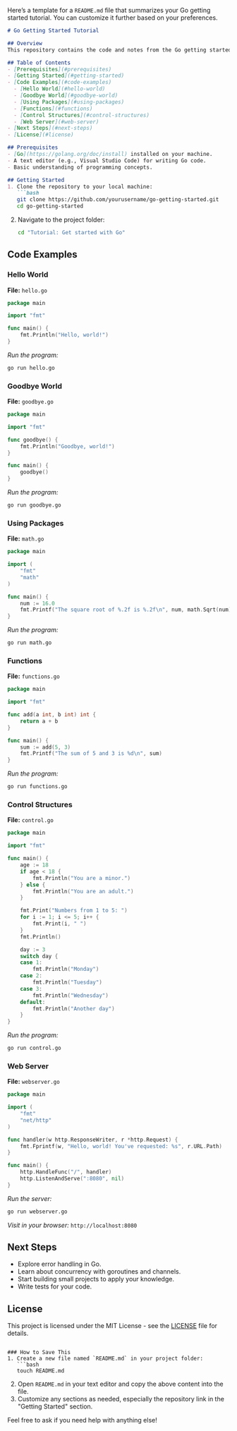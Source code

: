 Here’s a template for a `README.md` file that summarizes your Go getting started tutorial. You can customize it further based on your preferences.

```markdown
# Go Getting Started Tutorial

## Overview
This repository contains the code and notes from the Go getting started tutorial. The purpose of this tutorial is to help beginners learn the basics of the Go programming language, including writing simple programs, using packages, functions, control structures, and building a web server.

## Table of Contents
- [Prerequisites](#prerequisites)
- [Getting Started](#getting-started)
- [Code Examples](#code-examples)
  - [Hello World](#hello-world)
  - [Goodbye World](#goodbye-world)
  - [Using Packages](#using-packages)
  - [Functions](#functions)
  - [Control Structures](#control-structures)
  - [Web Server](#web-server)
- [Next Steps](#next-steps)
- [License](#license)

## Prerequisites
- [Go](https://golang.org/doc/install) installed on your machine.
- A text editor (e.g., Visual Studio Code) for writing Go code.
- Basic understanding of programming concepts.

## Getting Started
1. Clone the repository to your local machine:
   ```bash
   git clone https://github.com/yourusername/go-getting-started.git
   cd go-getting-started
   ```
2. Navigate to the project folder:
   ```bash
   cd "Tutorial: Get started with Go"
   ```

## Code Examples

### Hello World
**File:** `hello.go`
```go
package main

import "fmt"

func main() {
    fmt.Println("Hello, world!")
}
```
*Run the program:*
```bash
go run hello.go
```

### Goodbye World
**File:** `goodbye.go`
```go
package main

import "fmt"

func goodbye() {
    fmt.Println("Goodbye, world!")
}

func main() {
    goodbye()
}
```
*Run the program:*
```bash
go run goodbye.go
```

### Using Packages
**File:** `math.go`
```go
package main

import (
    "fmt"
    "math"
)

func main() {
    num := 16.0
    fmt.Printf("The square root of %.2f is %.2f\n", num, math.Sqrt(num))
}
```
*Run the program:*
```bash
go run math.go
```

### Functions
**File:** `functions.go`
```go
package main

import "fmt"

func add(a int, b int) int {
    return a + b
}

func main() {
    sum := add(5, 3)
    fmt.Printf("The sum of 5 and 3 is %d\n", sum)
}
```
*Run the program:*
```bash
go run functions.go
```

### Control Structures
**File:** `control.go`
```go
package main

import "fmt"

func main() {
    age := 18
    if age < 18 {
        fmt.Println("You are a minor.")
    } else {
        fmt.Println("You are an adult.")
    }

    fmt.Print("Numbers from 1 to 5: ")
    for i := 1; i <= 5; i++ {
        fmt.Print(i, " ")
    }
    fmt.Println()

    day := 3
    switch day {
    case 1:
        fmt.Println("Monday")
    case 2:
        fmt.Println("Tuesday")
    case 3:
        fmt.Println("Wednesday")
    default:
        fmt.Println("Another day")
    }
}
```
*Run the program:*
```bash
go run control.go
```

### Web Server
**File:** `webserver.go`
```go
package main

import (
    "fmt"
    "net/http"
)

func handler(w http.ResponseWriter, r *http.Request) {
    fmt.Fprintf(w, "Hello, world! You've requested: %s", r.URL.Path)
}

func main() {
    http.HandleFunc("/", handler)
    http.ListenAndServe(":8080", nil)
}
```
*Run the server:*
```bash
go run webserver.go
```
*Visit in your browser:* `http://localhost:8080`

## Next Steps
- Explore error handling in Go.
- Learn about concurrency with goroutines and channels.
- Start building small projects to apply your knowledge.
- Write tests for your code.

## License
This project is licensed under the MIT License - see the [LICENSE](LICENSE) file for details.
```

### How to Save This
1. Create a new file named `README.md` in your project folder:
   ```bash
   touch README.md
   ```
2. Open `README.md` in your text editor and copy the above content into the file.
3. Customize any sections as needed, especially the repository link in the "Getting Started" section.

Feel free to ask if you need help with anything else!